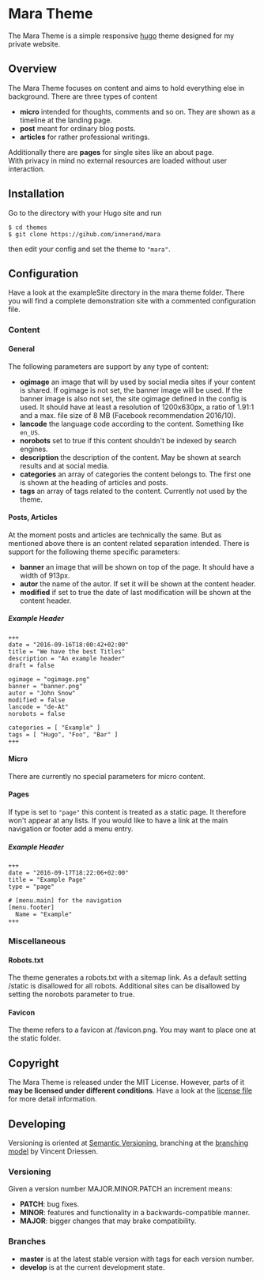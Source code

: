 # Mara Theme

The Mara Theme is a simple responsive [hugo](https://gohugo.io) theme designed for my private website.  

## Overview
The Mara Theme focuses on content and aims to hold everything else in background. There are three types of content  

- **micro** intended for thoughts, comments and so on. They are shown as a timeline at the landing page.
- **post** meant for ordinary blog posts.
- **articles** for rather professional writings.

Additionally there are **pages** for single sites like an about page.  
With privacy in mind no external resources are loaded without user interaction.

## Installation
Go to the directory with your Hugo site and run
```
$ cd themes
$ git clone https://gihub.com/innerand/mara
```
then edit your config and set the theme to `"mara"`.

## Configuration

Have a look at the exampleSite directory in the mara theme folder.
There you will find a complete demonstration site with a commented configuration file.

### Content

#### General
The following parameters are support by any type of content:

- **ogimage** an image that will by used by social media sites if your content is shared.
  If ogimage is not set, the banner image will be used. If the banner image is also not set,
  the site ogimage defined in the config is used. It should have at least a resolution of
  1200x630px, a ratio of 1.91:1 and a max. file size of 8 MB (Facebook recommendation 2016/10).
- **lancode** the language code according to the content. Something like `en_US`.
- **norobots** set to true if this content shouldn't be indexed by search engines.
- **description** the description of the content. May be shown at search results and
  at social media.
- **categories** an array of categories the content belongs to. The first one is
  shown at the heading of articles and posts.
- **tags** an array of tags related to the content. Currently not used by the theme.

#### Posts, Articles

At the moment posts and articles are technically the same. But as mentioned above there is an
content related separation intended. There is support for the following theme specific parameters:

- **banner** an image that will be shown on top of the page. It should have a width of 913px.
- **autor** the name of the autor. If set it will be shown at the content header.
- **modified** if set to true the date of last modification will be shown at the content header.

##### Example Header
```
+++
date = "2016-09-16T18:00:42+02:00"
title = "We have the best Titles"
description = "An example header"
draft = false

ogimage = "ogimage.png"
banner = "banner.png"
autor = "John Snow"
modified = false
lancode = "de-At"
norobots = false

categories = [ "Example" ]
tags = [ "Hugo", "Foo", "Bar" ]
+++
```

#### Micro

There are currently no special parameters for micro content.

#### Pages

If type is set to `"page"` this content is treated as a static page.
It therefore won't appear at any lists. If you would like to have a link
at the main navigation or footer add a menu entry.

##### Example Header
```
+++
date = "2016-09-17T18:22:06+02:00"
title = "Example Page"
type = "page"

# [menu.main] for the navigation
[menu.footer]
  Name = "Example"
+++
```
### Miscellaneous

#### Robots.txt
The theme generates a robots.txt with a sitemap link.
As a default setting /static is disallowed for all robots.
Additional sites can be disallowed by setting the norobots parameter to true.

#### Favicon
The theme refers to a favicon at /favicon.png. You may want to place one
at the static folder.

## Copyright
The Mara Theme is released under the MIT License.
However, parts of it **may be licensed under different conditions**.
Have a look at the [license file](/LICENSE.md) for more detail information.

## Developing
Versioning is oriented at [Semantic Versioning](http://semver.org), branching at the [branching model](http://nvie.com/post/a-successful-git-branching-model) by Vincent Driessen.

### Versioning
Given a version number MAJOR.MINOR.PATCH an increment means:

- **PATCH**: bug fixes.
- **MINOR**: features and functionality in a backwards-compatible manner.
- **MAJOR**: bigger changes that may brake compatibility.

### Branches
- **master** is at the latest stable version with tags for each version number.
- **develop** is at the current development state.

